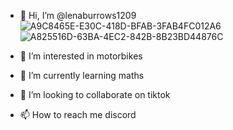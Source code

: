 - 👋 Hi, I’m @lenaburrows1209![A9C8465E-E30C-418D-BFAB-3FAB4FC012A6](https://github.com/lenaburrows1209/lenaburrows1209/assets/150418797/8a883c40-ad8b-4e21-a5cf-7440b6b89a7e)
![A825516D-63BA-4EC2-842B-8B23BD44876C](https://github.com/lenaburrows1209/lenaburrows1209/assets/150418797/e17ed87d-98d2-4493-b07b-9fe14eb49554)

- 👀 I’m interested in motorbikes
- 🌱 I’m currently learning maths
- 💞️ I’m looking to collaborate on tiktok
- 📫 How to reach me discord

<!---
lenaburrows1209/lenaburrows1209 is a ✨ special ✨ repository because its `README.md` (this file) appears on your GitHub profile.
You can click the Preview link to take a look at your changes.
--->
